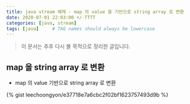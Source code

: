 ```yaml
---
title: java stream 예제 - map 의 value 을 기반으로 string array 로 변환   
date: 2020-07-01 22:03:00 +/-TTTT
categories: [java, stream]
tags: [java]     # TAG names should always be lowercase
---
```


> 이 문서는 추후 다시 볼 목적으로 정리한 글입니다.  


## map 을 string array 로 변환
- map 의 value 기반으로 string array 로 변환

{% gist leechoongyon/e37718e7a6cbc2f02bf1623757493d9b %}
